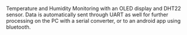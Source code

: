 Temperature and Humidity Monitoring with an OLED display and DHT22 sensor.
Data is automatically sent through UART as well for further processing on the PC with a serial converter,
or to an android app using bluetooth.
